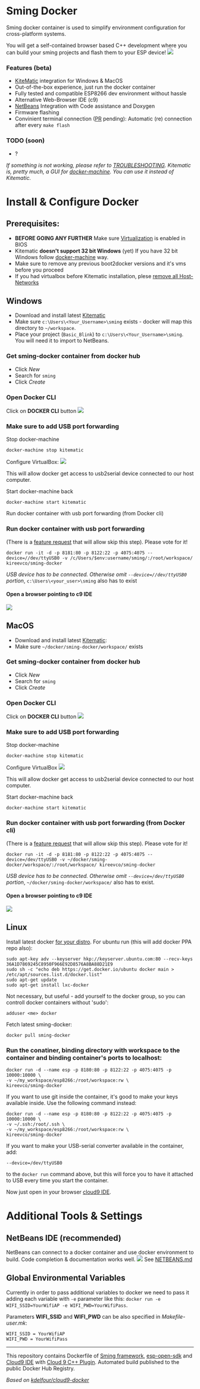 Sming Docker
=============
Sming docker container is used to simplify environment configuration for cross-platform systems.

You will get a self-contained browser based C++ development where you can build your sming projects and flash them to your ESP device!
![](http://content.screencast.com/users/kireevco/folders/Jing/media/487ab7c5-b4f2-4df9-9900-1450376e451e/00000014.png)

### Features (beta)
  - [KiteMatic](http://kitematic.com) integration for Windows & MacOS
  - Out-of-the-box experience, just run the docker container
  - Fully tested and compatible ESP8266 dev environment without hassle
  - Alternative Web-Browser IDE (c9)
  - [NetBeans](NETBEANS.md) Integration with Code assistance and Doxygen
  - Firmware flashing
  - Convinient terminal connection ([PR](https://github.com/anakod/Sming/pull/148) pending): Automatic (re) connection after every `make flash`

### TODO (soon)
- ?
  
_If something is not working, please refer to [TROUBLESHOOTING](TROUBLESHOOTING.md).
Kitematic is, pretty much, a GUI for [docker-machine](DOCKER-MACHINE.md). You can use it instead of Kitematic._


# Install & Configure Docker

## Prerequisites:
- __BEFORE GOING ANY FURTHER__ Make sure [Virtualization](TROUBLESHOOTING.md#enable-hardware-virtualization) is enabled in BIOS
- Kitematic __doesn't support 32 bit Windows__ (yet) If you have 32 bit Windows follow [docker-machine](DOCKER-MACHINE.md) way.
- Make sure to remove any previous boot2docker versions and it's vms before you proceed
- If you had virtualbox before Kitematic installation, plese [remove all Host-Networks](TROUBLESHOOTING.md#remove-networks-that-are-configured-in-virtualbox-before-installing-kitematic)

## Windows
- Download and install latest [Kitematic](https://kitematic.com/download/)
- Make sure `c:\Users\<Your_Username>\sming` exists - docker will map this directory to `~/workspace`. 
- Place your project (`Basic_Blink`) to `c:\Users\<Your_Username>\sming`. You will need it to import to NetBeans.

### Get sming-docker container from docker hub
- Click _New_
- Search for `sming`
- Click _Create_

### Open Docker CLI
Click on __DOCKER CLI__ button
![](http://content.screencast.com/users/kireevco/folders/Jing/media/61230801-a794-4a01-9cbe-f4545bec50c0/00000027.png)

### Make sure to add USB port forwarding
Stop docker-machine
```
docker-machine stop kitematic
```
Configure VirtualBox:
![](http://content.screencast.com/users/kireevco/folders/Jing/media/51230272-4b1e-47c4-b2cb-1edf3bc77ee2/00000029.png)

This will allow docker get access to usb2serial device connected to our host computer.

Start docker-machine back
```
docker-machine start kitematic
```

Run docker container with usb port forwarding (from Docker cli)
### Run docker container with usb port forwarding
(There is a [feature request](https://github.com/kitematic/kitematic/issues/764) that will allow skip this step). Please vote for it!
```
docker run -it -d -p 8181:80 -p 8122:22 -p 4075:4075 --device=//dev/ttyUSB0 -v /c/Users/$env:username/sming/:/root/workspace/ kireevco/sming-docker
```
_USB device has to be connected. Otherwise omit ```--device=//dev/ttyUSB0``` portion_, `c:\Users\<your_user>\sming` also has to exist

#### Open a browser pointing to c9 IDE
![](http://i.imgur.com/FJrHQHp.png)

## MacOS
- Download and install latest [Kitematic](https://kitematic.com/download/):
- Make sure `~/docker/sming-docker/workspace/` exists


### Get sming-docker container from docker hub
- Click _New_
- Search for `sming`
- Click _Create_

### Open Docker CLI
Click on __DOCKER CLI__ button
![](http://content.screencast.com/users/kireevco/folders/Jing/media/61230801-a794-4a01-9cbe-f4545bec50c0/00000027.png)

### Make sure to add USB port forwarding
Stop docker-machine
```
docker-machine stop kitematic
```
Configure VirtualBox
![](http://content.screencast.com/users/kireevco/folders/Jing/media/51230272-4b1e-47c4-b2cb-1edf3bc77ee2/00000029.png)

This will allow docker get access to usb2serial device connected to our host computer.

Start docker-machine back
```
docker-machine start kitematic
```


### Run docker container with usb port forwarding (from Docker cli)
(There is a [feature request](https://github.com/kitematic/kitematic/issues/764) that will allow skip this step). Please vote for it!
```
docker run -it -d -p 8181:80 -p 8122:22 -p 4075:4075 --device=/dev/ttyUSB0 -v ~/docker/sming-docker/workspace/:/root/workspace/ kireevco/sming-docker
```
_USB device has to be connected. Otherwise omit ```--device=/dev/ttyUSB0``` portion_, `~/docker/sming-docker/workspace/` also has to exist.


#### Open a browser pointing to c9 IDE

![](http://i.imgur.com/FJrHQHp.png)

## Linux
Install latest docker [for your distro](https://docs.docker.com/installation/). For ubuntu run (this will add docker PPA repo also):
```
sudo apt-key adv --keyserver hkp://keyserver.ubuntu.com:80 --recv-keys 36A1D7869245C8950F966E92D8576A8BA88D21E9
sudo sh -c "echo deb https://get.docker.io/ubuntu docker main > /etc/apt/sources.list.d/docker.list"
sudo apt-get update
sudo apt-get install lxc-docker
```

Not necessary, but useful - add yourself to the docker group, so you can controll docker containers without 'sudo':
```
adduser <me> docker
```

Fetch latest sming-docker:
```
docker pull sming-docker
```

### Run the conatiner, binding directory with workspace to the container and binding container's ports to localhost:
```
docker run -d --name esp -p 8180:80 -p 8122:22 -p 4075:4075 -p 10000:10000 \
-v ~/my_workspace/esp8266:/root/workspace:rw \
kireevco/sming-docker
```

If you want to use git inside the container, it's good to make your keys available inside. Use the following command instead:
```
docker run -d --name esp -p 8180:80 -p 8122:22 -p 4075:4075 -p 10000:10000 \
-v ~/.ssh:/root/.ssh \
-v ~/my_workspace/esp8266:/root/workspace:rw \
kireevco/sming-docker
```

If you want to make your USB-serial converter available in the container, add:
```
--device=/dev/ttyUSB0
```
to the ```docker run``` command above, but this will force you to have it attached to USB every time you start the container.

Now just open in your browser [cloud9 IDE](http://localhost:8180/).


# Additional Tools & Settings

## NetBeans IDE (recommended)
NetBeans can connect to a docker container and use docker environment to build.
Code completion & documentation works well.
![](http://content.screencast.com/users/kireevco/folders/Jing/media/50a86587-4069-49dd-afce-3464a58c766a/00000015.png)
See [NETBEANS.md](NETBEANS.md)

## Global Environmental Variables
Currently in order to pass additional variables to docker we need to pass it adding each variable with `-e` parameter like this: `docker run -e WIFI_SSID=YourWifiAP -e WIFI_PWD=YourWifiPass`. 

Parameters __WIFI_SSID__ and __WIFI_PWD__ can be also specified in _Makefile-user.mk_:
```
WIFI_SSID = YourWifiAP
WIFI_PWD = YourWifiPass
```

---
This repository contains Dockerfile of [Sming framework](github.com/anakod/Sming), [esp-open-sdk](https://github.com/pfalcon/esp-open-sdk) and [Cloud9 IDE](https://github.com/c9/core) with [Cloud 9 C++ Plugin](https://github.com/invokr/c9.ide.language.cpp). Automated build published to the public Docker Hub Registry.

_Based on [kdelfour/cloud9-docker](https://registry.hub.docker.com/u/kdelfour/cloud9-docker/)_

